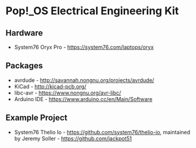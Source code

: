 # Pop!\_OS Electrical Engineering Kit

## Hardware

- System76 Oryx Pro - https://system76.com/laptops/oryx

## Packages

- avrdude - http://savannah.nongnu.org/projects/avrdude/
- KiCad - http://kicad-pcb.org/
- libc-avr - https://www.nongnu.org/avr-libc/
- Arduino IDE - https://www.arduino.cc/en/Main/Software

## Example Project

- System76 Thelio Io - https://github.com/system76/thelio-io, maintained by Jeremy Soller - https://github.com/jackpot51
